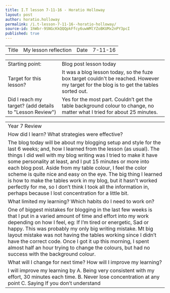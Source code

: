 ```yaml
---
title: I.T lesson 7-11-16 - Horatio Holloway
layout: post
author: horatio.holloway
permalink: /i.t-lesson-7-11-16--horatio-holloway/
source-id: 1hWbr-9SNGcKkQQQpkFfcy6uwWMlYZoBKUMx2nPY3pcI
published: true
---
```

<table>
  <tr>
    <td>Title</td>
    <td>My lesson reflection</td>
    <td>Date</td>
    <td>7-11-16</td>
  </tr>
</table>


<table>
  <tr>
    <td>Starting point:</td>
    <td>Blog post lesson today</td>
  </tr>
  <tr>
    <td>Target for this lesson?</td>
    <td>It was a blog lesson today, so the fuze box target couldn't be reached. However my target for the blog is to get the tables sorted out.</td>
  </tr>
  <tr>
    <td>Did I reach my target? 
(add details to "Lesson Review")</td>
    <td>Yes for the most part. Couldn’t get the table background colour to change, no matter what I tried for about 25 minutes.</td>
  </tr>
</table>


<table>
  <tr>
    <td>Year 7 Review</td>
  </tr>
  <tr>
    <td>How did I learn? What strategies were effective? </td>
  </tr>
  <tr>
    <td>The blog today will be about my blogging setup and style for the last 6 weeks; and, how I learned from the lesson (as usual). The things I did well with my blog writing was I tried to make it have some personality at least, and I put 15 minutes or more into each blog post.
Aside from my table colour, I feel the color scheme is quite nice and easy on the eye. The big thing I learned is how to make the tables work in my blog, but it hasn't worked perfectly for me, so I don’t think I took all the information in, perhaps because I lost concentration for a little bit.
 </td>
  </tr>
  <tr>
    <td>What limited my learning? Which habits do I need to work on? </td>
  </tr>
  <tr>
    <td>One of biggest mistakes for blogging in the last few weeks is that I put in a varied amount of time and effort into my work depending on how I feel, eg: If I’m tired or energetic, Sad or happy. This was probably my only big writing mistake. Mt big layout mistake was not having the tables working since I didn’t have the correct code. Once I got it up this morning, I spent almost half an hour trying to change the colours, but had no success with the background colour.
 
</td>
  </tr>
  <tr>
    <td>What will I change for next time? How will I improve my learning?</td>
  </tr>
  <tr>
    <td>I will improve my learning by
A. Being very consistent with my effort, 30 minutes each time.
B. Never lose concentration at any point
C. Saying If you don’t understand</td>
  </tr>
</table>



